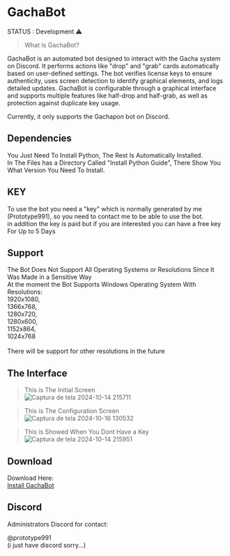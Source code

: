 # GachaBot

STATUS : Development ⚠️

> What Is GachaBot?

GachaBot is an automated bot designed to interact with the Gacha system on Discord. It performs actions like "drop" and "grab" cards automatically based on user-defined settings. The bot verifies license keys to ensure authenticity, uses screen detection to identify graphical elements, and logs detailed updates. GachaBot is configurable through a graphical interface and supports multiple features like half-drop and half-grab, as well as protection against duplicate key usage.<br>

Currently, it only supports the Gachapon bot on Discord.

## Dependencies

You Just Need To Install Python, The Rest Is Automatically Installed.<br>
In The Files has a Directory Called "Install Python Guide", There Show You What Version You Need To Install.<br>

## KEY

To use the bot you need a "key" which is normally generated by me (Prototype991), so you need to contact me to be able to use the bot.<br>
in addition the key is paid but if you are interested you can have a free key For Up to 5 Days<br>

## Support

The Bot Does Not Support All Operating Systems or Resolutions Since It Was Made in a Sensitive Way<br>
At the moment the Bot Supports Windows Operating System With Resolutions:<br>
1920x1080, <br>
1366x768, <br>
1280x720, <br>
1280x600, <br>
1152x864, <br>
1024x768 <br><br>
There will be support for other resolutions in the future<br>

## The Interface

>This is The Initial Screen<br>
![Captura de tela 2024-10-14 215711](https://github.com/user-attachments/assets/465bc359-7c0d-4992-8ad8-490c7def16e6)<br>

>This is The Configuration Screen<br>
![Captura de tela 2024-10-16 130532](https://github.com/user-attachments/assets/d32b5689-c3f5-4063-a387-be352cacce55)<br>

>This is Showed When You Dont Have a Key<br>
![Captura de tela 2024-10-14 215951](https://github.com/user-attachments/assets/50492654-cee1-4a88-87e9-bad7cd5ffcc9)<br>

## Download

Download Here:<br>
[Install GachaBot](https://drive.google.com/file/d/1LZRw1LNgWb6zqPMen_74jsCuPz0bKoR6/view?usp=sharing)

## Discord

Administrators Discord for contact:

@prototype991<br>(i just have discord sorry...)

